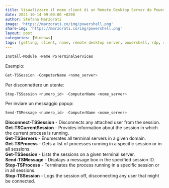 ```yaml
---
title: Visualizzare il nome client di un Remote Desktop Server da PowerShell
date: 2021-10-14 09:00:00 +0200
author: Stefano Marzorati
image: 'https://marzorati.co/img/powershell.png'
share-img: 'https://marzorati.co/img/powershell.png'
layout: post
categories: [Windows]
tags: [getting, client, name, remote desktop server, powershell, rdp, rds]
---
```

~~~powershell
Install-Module -Name PSTerminalServices
~~~
Esempio:
~~~powershell
Get-TSSession -ComputerName <nome_server>
~~~
Per disconnettere un utente:   
~~~powershell
Stop-TSSession <numero_id> -ComputerName <nome_server>
~~~

Per inviare un messaggio popup:   
~~~powershell
Send-TSMessage <numero_id> -ComputerName <nome_server>
~~~

**Disconnect-TSSession** - Disconnects any attached user from the session.   
**Get-TSCurrentSession** - Provides information about the session in which the current process is running.   
**Get-TSServers** - Enumerates all terminal servers in a given domain.   
**Get-TSProcess** - Gets a list of processes running in a specific session or in all sessions.   
**Get-TSSession** - Lists the sessions on a given terminal server.   
**Send-TSMessage** - Displays a message box in the specified session ID.   
**Stop-TSProcess** - Terminates the process running in a specific session or in all sessions.   
**Stop-TSSession** - Logs the session off, disconnecting any user that might be connected.   